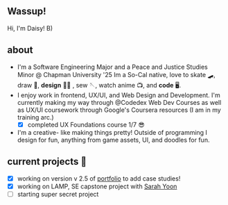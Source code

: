 ## Wassup!   

Hi, I'm Daisy! B)

## about
-  I'm a Software Engineering Major and a Peace and Justice Studies Minor @ Chapman University '25 <break>
    Im a So-Cal native, love to skate 🛹, draw 🎨, **design** 🧑‍🎨 , sew 🪡, watch anime 📺, and **code** 🖥️. 
- I enjoy work in frontend, UX/UI, and Web Design and Development.
    I'm currently making my way through @Codedex Web Dev Courses as well as UX/UI coursework through Google's Coursera resources (I am in my training arc.)
    - [x] completed UX Foundations course 1/7 😎
- I'm a creative- like making things pretty!
    Outside of programming I design for fun, anything from game assets, UI, and doodles for fun.

## current projects 📝 
- [x] working on version v 2.5 of [portfolio](https://daisyb3ll.github.io/daisyland/) to add case studies!
- [x] working on LAMP,  SE capstone project with [Sarah Yoon](https://github.com/sarah-yoon)
- [ ] starting super secret project  

